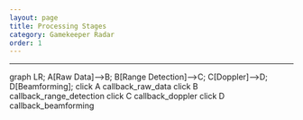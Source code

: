 ```yaml
---
layout: page
title: Processing Stages
category: Gamekeeper Radar
order: 1
---
```

---

<div class="mermaid">
graph LR;
    A[Raw Data]-->B;
    B[Range Detection]-->C;
    C[Doppler]-->D;
    D[Beamforming];
    click A callback_raw_data
    click B callback_range_detection
    click C callback_doppler
    click D callback_beamforming
</div>